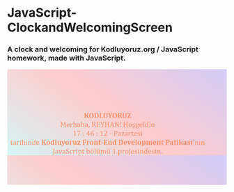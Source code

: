 # JavaScript-ClockandWelcomingScreen
### A clock and welcoming for Kodluyoruz.org / JavaScript homework, made with JavaScript.
![clock](assets/clock.png)
